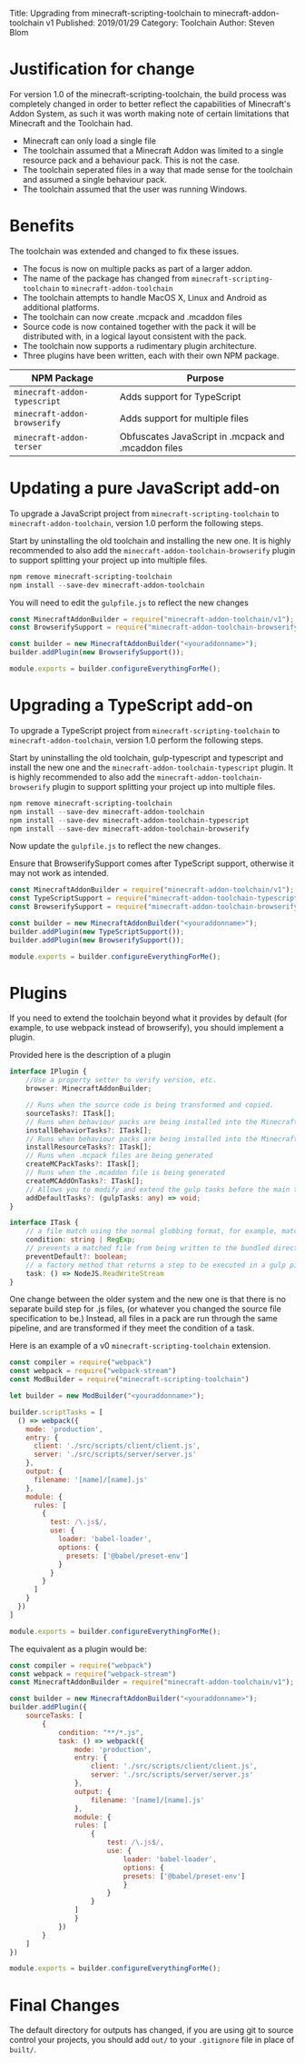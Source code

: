 Title: Upgrading from minecraft-scripting-toolchain to minecraft-addon-toolchain v1
Published: 2019/01/29
Category: Toolchain
Author: Steven Blom

# Justification for change

For version 1.0 of the minecraft-scripting-toolchain, the build process was completely changed in order to better reflect
the capabilities of Minecraft's Addon System, as such it was worth making note of certain limitations that Minecraft and the Toolchain had.

* Minecraft can only load a single file
* The toolchain assumed that a Minecraft Addon was limited to a single resource pack and a behaviour pack. This is not the case.
* The toolchain seperated files in a way that made sense for the toolchain and assumed a single behaviour pack.
* The toolchain assumed that the user was running Windows.

# Benefits
The toolchain was extended and changed to fix these issues.

* The focus is now on multiple packs as part of a larger addon. 
* The name of the package has changed from `minecraft-scripting-toolchain` to `minecraft-addon-toolchain`
* The toolchain attempts to handle MacOS X, Linux and Android as additional platforms.
* The toolchain can now create .mcpack and .mcaddon files
* Source code is now contained together with the pack it will be distributed with, in a logical layout consistent with the pack.
* The toolchain now supports a rudimentary plugin architecture.
* Three plugins have been written, each with their own NPM package.

| NPM Package                  | Purpose                                             |
| ---------------------------- | --------------------------------------------------- |
| `minecraft-addon-typescript` | Adds support for TypeScript                         |
| `minecraft-addon-browserify` | Adds support for multiple files                     |
| `minecraft-addon-terser`     | Obfuscates JavaScript in .mcpack and .mcaddon files |

# Updating a pure JavaScript add-on
To upgrade a JavaScript project from `minecraft-scripting-toolchain` to `minecraft-addon-toolchain`, version 1.0 perform the following steps.

Start by uninstalling the old toolchain and installing the new one.
It is highly recommended to also add the `minecraft-addon-toolchain-browserify` plugin to support splitting your project up into multiple files.

```powershell
npm remove minecraft-scripting-toolchain
npm install --save-dev minecraft-addon-toolchain
```

You will need to edit the `gulpfile.js` to reflect the new changes
```javascript
const MinecraftAddonBuilder = require("minecraft-addon-toolchain/v1");
const BrowserifySupport = require("minecraft-addon-toolchain-browserify");

const builder = new MinecraftAddonBuilder("<youraddonname>");
builder.addPlugin(new BrowserifySupport());

module.exports = builder.configureEverythingForMe();
```

# Upgrading a TypeScript add-on
To upgrade a TypeScript project from `minecraft-scripting-toolchain` to `minecraft-addon-toolchain`, version 1.0 perform the following steps.

Start by uninstalling the old toolchain, gulp-typescript and typescript and install the new one and the `minecraft-addon-toolchain-typescript` plugin.
It is highly recommended to also add the `minecraft-addon-toolchain-browserify` plugin to support splitting your project up into multiple files.

```powershell
npm remove minecraft-scripting-toolchain
npm install --save-dev minecraft-addon-toolchain
npm install --save-dev minecraft-addon-toolchain-typescript
npm install --save-dev minecraft-addon-toolchain-browserify
```

Now update the `gulpfile.js` to reflect the new changes.

Ensure that BrowserifySupport comes after TypeScript support, otherwise it may not work as intended.

```javascript
const MinecraftAddonBuilder = require("minecraft-addon-toolchain/v1");
const TypeScriptSupport = require("minecraft-addon-toolchain-typescript");
const BrowserifySupport = require("minecraft-addon-toolchain-browserify");

const builder = new MinecraftAddonBuilder("<youraddonname>");
builder.addPlugin(new TypeScriptSupport());
builder.addPlugin(new BrowserifySupport());

module.exports = builder.configureEverythingForMe();
```

# Plugins
If you need to extend the toolchain beyond what it provides by default (for example, to use webpack instead of browserify), you should implement a plugin.

Provided here is the description of a plugin
```TypeScript
interface IPlugin {
    //Use a property setter to verify version, etc.
    browser: MinecraftAddonBuilder;

    // Runs when the source code is being transformed and copied.
    sourceTasks?: ITask[];
    // Runs when behaviour packs are being installed into the Minecraft development_behavior_packs directory
    installBehaviorTasks?: ITask[];
    // Runs when behaviour packs are being installed into the Minecraft development_resource_packs directory
    installResourceTasks?: ITask[];
    // Runs when .mcpack files are being generated
    createMCPackTasks?: ITask[];
    // Runs when the .mcaddon file is being generated
    createMCAddOnTasks?: ITask[];
    // Allows you to modify and extend the gulp tasks before the main tasks that can be executed are constructed
    addDefaultTasks?: (gulpTasks: any) => void;
}

interface ITask {
    // a file match using the normal globbing format, for example, matching all files would be "**/*"
    condition: string | RegExp;
    // prevents a matched file from being written to the bundled directory, useful for redirecting files for intermediate processing.
    preventDefault?: boolean;
    // a factory method that returns a step to be executed in a gulp pipeline stream. 
    task: () => NodeJS.ReadWriteStream
}
```

One change between the older system and the new one is that there is no separate build step for .js files, (or whatever you changed the source file specification to be.)
Instead, all files in a pack are run through the same pipeline, and are transformed if they meet the condition of a task.

Here is an example of a v0 `minecraft-scripting-toolchain` extension.

```JavaScript
const compiler = require("webpack")
const webpack = require("webpack-stream")
const ModBuilder = require("minecraft-scripting-toolchain")

let builder = new ModBuilder("<youraddonname>");

builder.scriptTasks = [
  () => webpack({
    mode: 'production',
    entry: {
      client: './src/scripts/client/client.js',
      server: './src/scripts/server/server.js'
    },
    output: {
      filename: '[name]/[name].js'
    },
    module: {
      rules: [
        {
          test: /\.js$/,
          use: {
            loader: 'babel-loader',
            options: {
              presets: ['@babel/preset-env']
            }
          }
        }
      ]
    }
  })
]

module.exports = builder.configureEverythingForMe();
```

The equivalent as a plugin would be:

```JavaScript
const compiler = require("webpack")
const webpack = require("webpack-stream")
const MinecraftAddonBuilder = require("minecraft-addon-toolchain/v1");

const builder = new MinecraftAddonBuilder("<youraddonname>");
builder.addPlugin({
    sourceTasks: [
        {
            condition: "**/*.js",
            task: () => webpack({
                mode: 'production',
                entry: {
                    client: './src/scripts/client/client.js',
                    server: './src/scripts/server/server.js'
                },
                output: {
                    filename: '[name]/[name].js'
                },
                module: {
                rules: [
                    {
                        test: /\.js$/,
                        use: {
                            loader: 'babel-loader',
                            options: {
                            presets: ['@babel/preset-env']
                            }
                        }
                    }
                ]
                }
            })
        }
    ]
})

module.exports = builder.configureEverythingForMe();

```

# Final Changes
The default directory for outputs has changed, if you are using git to source control your projects, you should add `out/` to your `.gitignore` file in place of `built/`.